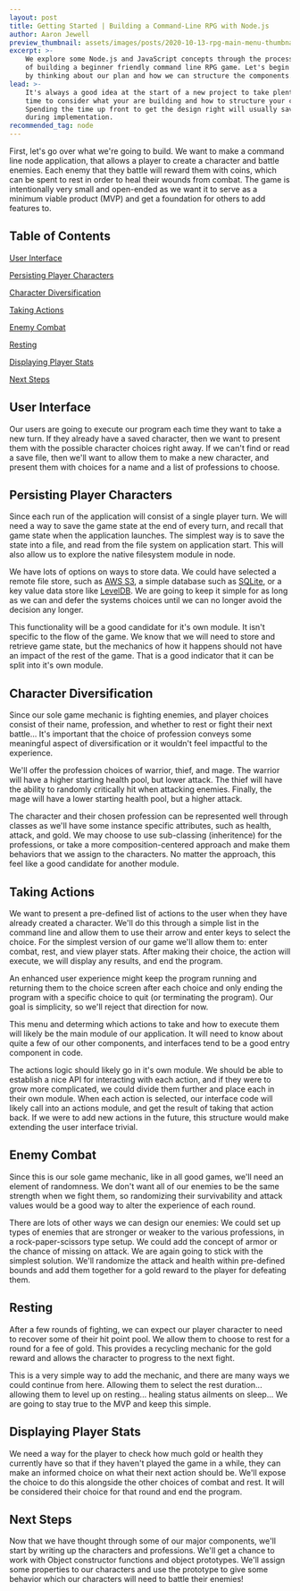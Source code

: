 ```yaml
---
layout: post
title: Getting Started | Building a Command-Line RPG with Node.js
author: Aaron Jewell
preview_thumbnail: assets/images/posts/2020-10-13-rpg-main-menu-thumbnail.jpg
excerpt: >-
    We explore some Node.js and JavaScript concepts through the process
    of building a beginner friendly command line RPG game. Let's begin
    by thinking about our plan and how we can structure the components...
lead: >-
    It's always a good idea at the start of a new project to take plenty of
    time to consider what your are building and how to structure your code.
    Spending the time up front to get the design right will usually save time
    during implementation.
recommended_tag: node
---
```


First, let's go over what we're going to build. We want to make a command line
node application, that allows a player to create a character and battle
enemies. Each enemy that they battle will reward them with coins, which can
be spent to rest in order to heal their wounds from combat. The game is
intentionally very small and open-ended as we want it to serve as a minimum
viable product (MVP) and get a foundation for others to add features to.

## Table of Contents

[User Interface](#user-interface)

[Persisting Player Characters](#persisting-player-characters)

[Character Diversification](#character-diversification)

[Taking Actions](#taking-actions)

[Enemy Combat](#enemy-combat)

[Resting](#resting)

[Displaying Player Stats](#displaying-player-stats)

[Next Steps](#next-steps)

## User Interface

Our users are going to execute our program each time they want to take a new turn.
If they already have a saved character, then we want to present them with the
possible character choices right away. If we can't find or read a save file, then
we'll want to allow them to make a new character, and present them with choices
for a name and a list of professions to choose.

## Persisting Player Characters

Since each run of the application will consist of a single player turn. We
will need a way to save the game state at the end of every turn, and recall
that game state when the application launches. The simplest way is to save
the state into a file, and read from the file system on application start.
This will also allow us to explore the native filesystem module in node.

We have lots of options on ways to store data. We could have selected a
remote file store, such as [AWS S3](https://aws.amazon.com/s3/), a simple
database such as [SQLite](https://www.sqlite.org/index.html), or
a key value data store like [LevelDB](https://github.com/google/leveldb). We
are going to keep it simple for as long as we can and defer the systems
choices until we can no longer avoid the decision any longer.

This functionality will be a good candidate for it's own module. It isn't
specific to the flow of the game. We know that we will need to store
and retrieve game state, but the mechanics of how it happens should not
have an impact of the rest of the game. That is a good indicator that it
can be split into it's own module.

## Character Diversification

Since our sole game mechanic is fighting enemies, and player
choices consist of their name, profession, and whether to rest or fight
their next battle... It's important that the choice of profession conveys
some meaningful aspect of diversification or it wouldn't feel impactful
to the experience.

We'll offer the profession choices of warrior, thief, and mage. The warrior
will have a higher starting health pool, but lower attack. The thief will
have the ability to randomly critically hit when attacking enemies. Finally,
the mage will have a lower starting health pool, but a higher attack.

The character and their chosen profession can be represented well through
classes as we'll have some instance specific attributes, such as health,
attack, and gold. We may choose to use sub-classing (inheritence) for the
professions, or take a more composition-centered approach and make them
behaviors that we assign to the characters. No matter the approach, this
feel like a good candidate for another module.

## Taking Actions

We want to present a pre-defined list of actions to the user when they have
already created a character. We'll do this through a simple list in the command
line and allow them to use their arrow and enter keys to select the choice. For
the simplest version of our game we'll allow them to: enter combat, rest, and
view player stats. After making their choice, the action will execute, we will
display any results, and end the program.

An enhanced user experience might keep the program running and returning them
to the choice screen after each choice and only ending the program with a
specific choice to quit (or terminating the program). Our goal is simplicity, so
we'll reject that direction for now.

This menu and determing which actions to take and how to execute them will
likely be the main module of our application. It will need to know about
quite a few of our other components, and interfaces tend to be a good
entry component in code.

The actions logic should likely go in it's own module. We should be able to
establish a nice API for interacting with each action, and if they were to
grow more complicated, we could divide them further and place each in their own
module. When each action is selected, our interface code will likely call into
an actions module, and get the result of taking that action back. If we were
to add new actions in the future, this structure would make extending the
user interface trivial.

## Enemy Combat

Since this is our sole game mechanic, like in all good games, we'll
need an element of randomness. We don't want all of our enemies to
be the same strength when we fight them, so randomizing their survivability
and attack values would be a good way to alter the experience of each round.

There are lots of other ways we can design our enemies: We could set up
types of enemies that are stronger or weaker to the various professions, in
a rock-paper-scissors type setup. We could add the concept of armor or the
chance of missing on attack. We are again going to stick with the simplest
solution. We'll randomize the attack and health within pre-defined bounds
and add them together for a gold reward to the player for defeating them.

## Resting

After a few rounds of fighting, we can expect our player character to need
to recover some of their hit point pool. We allow them to choose to rest
for a round for a fee of gold. This provides a recycling mechanic for the
gold reward and allows the character to progress to the next fight.

This is a very simple way to add the mechanic, and there are many ways
we could continue from here. Allowing them to select the rest duration...
allowing them to level up on resting... healing status ailments on sleep...
We are going to stay true to the MVP and keep this simple.

## Displaying Player Stats

We need a way for the player to check how much gold or health they
currently have so that if they haven't played the game in a while,
they can make an informed choice on what their next action should be.
We'll expose the choice to do this alongside the other choices of combat
and rest. It will be considered their choice for that round and end the
program.

## Next Steps

Now that we have thought through some of our major components, we'll
start by writing up the characters and professions. We'll get a
chance to work with Object constructor functions and object prototypes.
We'll assign some properties to our characters and use the prototype
to give some behavior which our characters will need to battle their enemies!